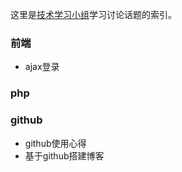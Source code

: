 
这里是[技术学习小组](https://github.com/techstudy/)学习讨论话题的索引。

### 前端

* ajax登录
    
### php

    

### github

* github使用心得
* 基于github搭建博客

    



